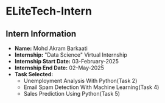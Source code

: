 # ELiteTech-Intern

## Intern Information

- **Name:** Mohd Akram Barkaati 
- **Internship:** "Data Science" Virtual Internship  
- **Internship Start Date:** 03-February-2025
- **Internship End Date:** 02-May-2025 
- **Task Selected:**
  - Unemployment Analysis With Python(Task 2)
  - Email Spam Detection With Machine Learning(Task 4)
  - Sales Prediction Using Python(Task 5)
    
